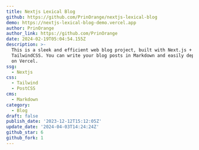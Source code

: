```yaml
---
title: Nextjs Lexical Blog
github: https://github.com/PrinOrange/nextjs-lexical-blog
demo: https://nextjs-lexical-blog-demo.vercel.app
author: PrinOrange
author_link: https://github.com/PrinOrange
date: 2024-02-19T05:04:54.155Z
description: >-
  This is a sleek and efficient web blog project, built with Next.js + MDX +
  TailwindCSS. You can write your blog posts in Markdown and easily deploy them
  on Vercel.
ssg:
  - Nextjs
css:
  - Tailwind
  - PostCSS
cms:
  - Markdown
category:
  - Blog
draft: false
publish_date: '2023-12-12T15:12:05Z'
update_date: '2024-04-03T14:24:24Z'
github_star: 6
github_fork: 1
---
```

